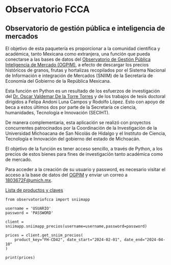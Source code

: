 # Observatorio FCCA

## Observatorio de gestión pública e inteligencia de mercados


El objetivo de esta paquetería es proporcionar a la comunidad científica y académica, tanto Mexicana como extranjera, una función que pueda conectarse a las bases de datos del [Observatorio de Gestión Pública Inteligencia de Mercado (OGPIM)](https://sites.google.com/umich.mx/observatoriofcca/inicio?authuser=0), a efecto de descargar los precios históricos de granos, frutas y hortalizas recopilados por el Sistema Nacional de Información e integración de Mercados (SNIIM) de la Secretaría de Economía del Gobierno de la República Mexicana.

Esta función en Python es un resultado de los esfuerzos de investigación del [Dr. Oscar Valdemar De la Torre Torres](https://oscardelatorretorres.com) y de los trabajos de tesis doctoral dirigidos a Felipa Andoni Luna Campos y Rodolfo López. Esto con apoyo de beca a estos últimos dos por parte de la Secretaría ce ciencia, humanidades, Tecnología e Innovación (SECIHT).

De manera complementaria, esta aplicación se realizó con proyectos concurrentes patrocinados por la Coordinación de la Investigación de la Universidad Michoacana de San Nicolás de Hidalgo y el Instituto de Ciencia, Tecnología e Innovación del gobierno del estado de Michoacán.

El objetivo de la función es tener acceso sencillo, a través de Python, a los precios de estos bienes para fines de investigación tanto académica como de mercado.

Para acceder a la creación de su usuario y password, es necesario visitar el acceso a la base de datos del [OGPIM](https://app1.observatorio-fcca-umich.com/web/login) y enviar un correo a 1803672F@umich.mx.

[Lista de productos y claves](https://app1.observatorio-fcca-umich.com/api/get_sniim_productos)

```
from observatoriofcca import sniimapp

username = 'USUARIO'   
password = 'PASSWORD'  

client = sniimapp.sniimapp_precios(username=username,password=password)

prices = client.get_sniim_precios(
    product_key="FH-CD42", date_start="2024-02-01", date_end="2024-04-10"
)

print(prices)

```

